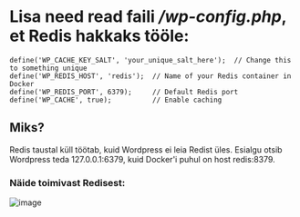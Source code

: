 # Lisa need read faili */wp-config.php*, et Redis hakkaks tööle:

```
define('WP_CACHE_KEY_SALT', 'your_unique_salt_here');  // Change this to something unique
define('WP_REDIS_HOST', 'redis');  // Name of your Redis container in Docker
define('WP_REDIS_PORT', 6379);     // Default Redis port
define('WP_CACHE', true);          // Enable caching
```

## Miks?

Redis taustal küll töötab, kuid Wordpress ei leia Redist üles. Esialgu otsib Wordpress teda 127.0.0.1:6379, kuid Docker'i puhul on host redis:8379.

### Näide toimivast Redisest:
![image](https://github.com/user-attachments/assets/31a9cb4b-451c-472f-83b9-00aaec7600d4)
